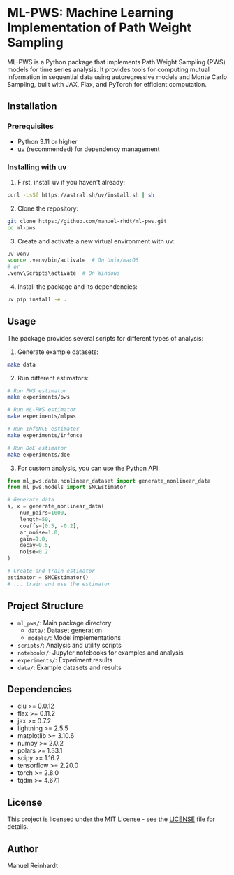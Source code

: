 # ML-PWS: Machine Learning Implementation of Path Weight Sampling

ML-PWS is a Python package that implements Path Weight Sampling (PWS) models for time series analysis. It provides tools for computing mutual information in sequential data using autoregressive models and Monte Carlo Sampling, built with JAX, Flax, and PyTorch for efficient computation.

## Installation

### Prerequisites

- Python 3.11 or higher
- [uv](https://github.com/astral-sh/uv) (recommended) for dependency management

### Installing with uv

1. First, install uv if you haven't already:
```bash
curl -LsSf https://astral.sh/uv/install.sh | sh
```

2. Clone the repository:
```bash
git clone https://github.com/manuel-rhdt/ml-pws.git
cd ml-pws
```

3. Create and activate a new virtual environment with uv:
```bash
uv venv
source .venv/bin/activate  # On Unix/macOS
# or
.venv\Scripts\activate  # On Windows
```

4. Install the package and its dependencies:
```bash
uv pip install -e .
```

## Usage

The package provides several scripts for different types of analysis:

1. Generate example datasets:
```bash
make data
```

2. Run different estimators:
```bash
# Run PWS estimator
make experiments/pws

# Run ML-PWS estimator
make experiments/mlpws

# Run InfoNCE estimator
make experiments/infonce

# Run DoE estimator
make experiments/doe
```

3. For custom analysis, you can use the Python API:
```python
from ml_pws.data.nonlinear_dataset import generate_nonlinear_data
from ml_pws.models import SMCEstimator

# Generate data
s, x = generate_nonlinear_data(
    num_pairs=1000,
    length=50,
    coeffs=[0.5, -0.2],
    ar_noise=1.0,
    gain=1.0,
    decay=0.5,
    noise=0.2
)

# Create and train estimator
estimator = SMCEstimator()
# ... train and use the estimator
```

## Project Structure

- `ml_pws/`: Main package directory
  - `data/`: Dataset generation
  - `models/`: Model implementations
- `scripts/`: Analysis and utility scripts
- `notebooks/`: Jupyter notebooks for examples and analysis
- `experiments/`: Experiment results
- `data/`: Example datasets and results

## Dependencies

- clu >= 0.0.12
- flax >= 0.11.2
- jax >= 0.7.2
- lightning >= 2.5.5
- matplotlib >= 3.10.6
- numpy >= 2.0.2
- polars >= 1.33.1
- scipy >= 1.16.2
- tensorflow >= 2.20.0
- torch >= 2.8.0
- tqdm >= 4.67.1

## License

This project is licensed under the MIT License - see the [LICENSE](LICENSE) file for details.

## Author

Manuel Reinhardt

